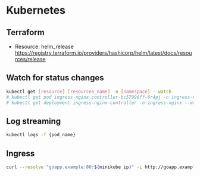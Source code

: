 # Kubernetes

## Terraform
- Resource: helm_release https://registry.terraform.io/providers/hashicorp/helm/latest/docs/resources/release

## Watch for status changes
``` bash
kubectl get [resource] [resources_name] -n [namespace] --watch
# kubectl get pod ingress-nginx-controller-bc57996ff-6r4pj -n ingress-nginx --watch
# kubectl get deployment ingress-nginx-controller -n ingress-nginx --watch
```

## Log streaming
``` bash
kubectl logs -f {pod_name}
```

## Ingress
``` bash
curl --resolve "goapp.example:80:$(minikube ip)" -i http://goapp.example
```